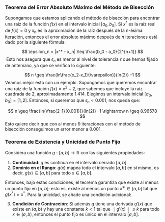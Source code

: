 ### Teorema del Error Absoluto Máximo del Método de Bisección

Supongamos que estamos aplicando el método de bisección para encontrar una raíz de la función $f(x)$ en el intervalo inicial $[a_0,b_0]$. Si $x^{*}$ es la raíz real de $f(x)=0$ y $x_n$​ es la aproximación de la raíz después de la n-ésima iteración, entonces el error absoluto máximo después de $n$ iteraciones está dado por la siguiente fórmula:

$$
\epsilon_n = |x^* - x_n| \leq \frac{b_0 - a_0}{2^{n+1}}
$$​​
Esto nos asegura que $\epsilon_n$ es menor al nivel de tolerancia $\epsilon$ que hemos fijado de antemano, ya que se verifica lo siguiente:

$$
n \geq \frac{ln\frac{x_2-x_1}{\varepsilon}}{ln(2)} -1
$$
Veamos mejor esto con un ejemplo. Supongamos que queremos encontrar una raíz de la función $f(x)=x^2−2$, que sabemos que incluye la raíz cuadrada de $2$, aproximadamente $1.414$. Elegimos un intervalo inicial $[a_0,b_0]=[1,2]$. Entonces, si queremos que $\epsilon_n < 0.001$, nos queda que:

$$
n \geq \frac{ln(\frac{2-1}{0.001})}{ln(2)} -1 \rightarrow n \geq 8.96578
$$
Esto quiere decir que con al menos $9$ iteraciones con el método de bisección conseguimos un error menor a $0.001$.

### Teorema de Existencia y Unicidad de Punto Fijo

Considera una función $g:[a,b] \rightarrow \mathbb{R}$ con las siguientes propiedades:

1. **Continuidad**: $g$ es continua en el intervalo cerrado $[a,b]$.
2. **Dominio en el Rango**: $g(x)$ mapea todo el intervalo $[a,b]$ en sí mismo, es decir, $g(x) \in [a,b]$ para todo $x \in [a,b]$.

Entonces, bajo estas condiciones, el teorema garantiza que existe al menos un punto fijo en $[a,b]$; esto es, existe al menos un punto $x^∗ \in [a,b]$ tal que $g(x^*)=x^*$. Para la unicidad, se añade una condición adicional:

3. **Condición de Contracción**: Si además $g$ tiene una derivada $g′(x)$ que existe en $(a,b)$ y hay una constante $k<1$ tal que $∣g′(x)∣\leq k$ para todo $x \in (a,b)$, entonces el punto fijo es único en el intervalo $[a,b]$.
